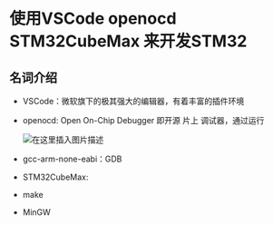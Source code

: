 # 使用VSCode openocd STM32CubeMax 来开发STM32

## 名词介绍

+ VSCode：微软旗下的极其强大的编辑器，有着丰富的插件环境

+ openocd: Open On-Chip Debugger 即开源 片上 调试器，通过运行

  ![在这里插入图片描述](https://img-blog.csdnimg.cn/20181109160957523.PNG?x-oss-process=image/watermark,type_ZmFuZ3poZW5naGVpdGk,shadow_10,text_aHR0cHM6Ly9ibG9nLmNzZG4ubmV0L3FxXzMzNjQxOTE5,size_16,color_FFFFFF,t_70)

+ gcc-arm-none-eabi：GDB
+ STM32CubeMax:
+ make
+ MinGW